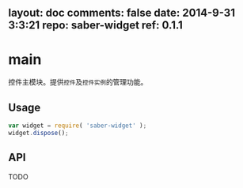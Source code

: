 layout: doc
comments: false
date: 2014-9-31 3:3:21
repo: saber-widget
ref: 0.1.1
---

# main

控件主模块。提供`控件`及`控件实例`的管理功能。


## Usage

``` javascript
var widget = require( 'saber-widget' );
widget.dispose();
```

## API

TODO

